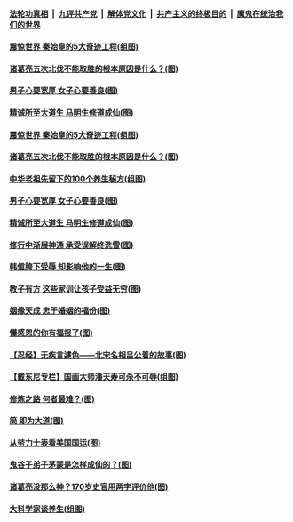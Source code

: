 

####  [法轮功真相](../../../../basic/blob/master/README.md?t=03091731) &nbsp;|&nbsp; [九评共产党](../../../../9ping.md/blob/master/README.md?t=03091731) &nbsp;|&nbsp; [解体党文化](../../../../jtdwh.md/blob/master/README.md?t=03091731)  &nbsp;|&nbsp; [共产主义的终极目的](../../../../gczydzjmd.md/blob/master/README.md?t=03091731) &nbsp;|&nbsp; [魔鬼在统治我们的世界](../../../../mgztzwmdsj.md/blob/master/README.md?t=03091731) 

#### [震惊世界 秦始皇的5大奇迹工程(组图)](../pages/p7/964859.md?t=03091731) 

#### [诸葛亮五次北伐不能取胜的根本原因是什么？(图)](../pages/p7/964860.md?t=03091731) 



#### [男子心要宽厚 女子心要善良(图)](../pages/p7/964714.md?t=03091731) 

#### [精诚所至大道生 马明生修道成仙(图)](../pages/p7/964555.md?t=03091731) 

#### [震惊世界 秦始皇的5大奇迹工程(组图)](../pages/p7/964859.md?t=03091731) 

#### [诸葛亮五次北伐不能取胜的根本原因是什么？(图)](../pages/p7/964860.md?t=03091731) 


#### [中华老祖先留下的100个养生秘方(组图)](../pages/p7/964411.md?t=03091731) 


#### [男子心要宽厚 女子心要善良(图)](../pages/p7/964714.md?t=03091731) 

#### [精诚所至大道生 马明生修道成仙(图)](../pages/p7/964555.md?t=03091731) 

#### [修行中渐展神通 承受误解终洗雪(图)](../pages/p7/964689.md?t=03091731) 

#### [韩信胯下受辱 却影响他的一生(图)](../pages/p7/963605.md?t=03091731) 

#### [教子有方 这些家训让孩子受益无穷(图)](../pages/p7/964574.md?t=03091731) 

#### [姻缘天成 忠于婚姻的福份(图)](../pages/p7/964671.md?t=03091731) 

#### [懂感恩的你有福报了(图)](../pages/p7/964406.md?t=03091731) 

#### [【忍经】无疾言遽色——北宋名相吕公着的故事(图)](../pages/p7/964355.md?t=03091731) 

#### [【戴东尼专栏】国画大师潘天寿可杀不可辱(组图)](../pages/p7/956520.md?t=03091731) 

#### [修炼之路 何者最难？(图)](../pages/p7/964443.md?t=03091731) 

#### [简 即为大道(图)](../pages/p7/964063.md?t=03091731) 

#### [从劳力士表看美国国运(图)](../pages/p7/963980.md?t=03091731) 

#### [鬼谷子弟子茅蒙是怎样成仙的？(图)](../pages/p7/964144.md?t=03091731) 

#### [诸葛亮没那么神？170岁史官用两字评价他(图)](../pages/p7/885484.md?t=03091731) 

#### [大科学家谈养生(组图)](../pages/p7/963968.md?t=03091731) 


